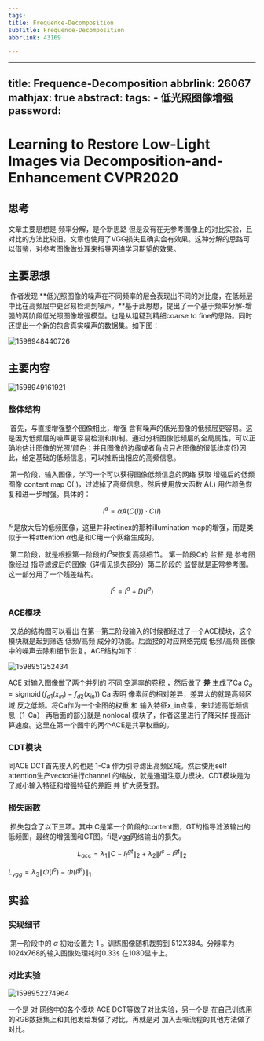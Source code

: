 ```yaml
---
tags:
title: Frequence-Decomposition
subTitle: Frequence-Decomposition
abbrlink: 43169

---
```

---
title: Frequence-Decomposition
abbrlink: 26067
mathjax: true
abstract:
tags:
	- 低光照图像增强
password:
---


<!--more-->

# Learning to Restore Low-Light Images via Decomposition-and-Enhancement  CVPR2020

## 思考

文章主要思想是 频率分解，是个新思路 但是没有在无参考图像上的对比实验，且对比的方法比较旧。文章也使用了VGG损失且确实会有效果。这种分解的思路可以借鉴，对参考图像做处理来指导网络学习期望的效果。

## 主要思想

​		作者发现 **低光照图像的噪声在不同频率的层会表现出不同的对比度，在低频层中比在高频层中更容易检测到噪声。**基于此思想，提出了一个基于频率分解-增强的两阶段低光照图像增强模型。也是从粗糙到精细coarse to fine的思路。同时 还提出一个新的包含真实噪声的数据集。如下图：  

![1598948440726](https://cdn.jsdelivr.net/gh/changruowang/cloudimg/img/20210424120217.png)



## 主要内容

![1598949161921](https://cdn.jsdelivr.net/gh/changruowang/cloudimg/img/20210424120223.png)

### 整体结构

​		首先，与直接增强整个图像相比，增强 含有噪声的低光图像的低频层更容易。这是因为低频层的噪声更容易检测和抑制。通过分析图像低频层的全局属性，可以正确地估计图像的光照/颜色；并且图像的边缘或者角点只占图像的很低维度(?)因此，给定基础的低频信息，可以推断出相应的高频信息。

​		第一阶段，输入图像，学习一个可以获得图像低频信息的网络 获取 增强后的低频图像 content map  C(.)，过滤掉了高频信息。然后使用放大函数 A(.) 用作颜色恢复和进一步增强。具体的：

$$I^{a}=\alpha A(C(I)) \cdot C(I)$$

$I^{a}$是放大后的低频图像，这里并非retinex的那种illumination map的增强，而是类似于一种attention  $\alpha$也是和C用一个网络生成的。

​		第二阶段，就是根据第一阶段的$I^{a}$来恢复高频细节。 第一阶段C的 监督 是 参考图像经过 指导滤波后的图像（详情见损失部分）第二阶段的 监督就是正常参考图。这一部分用了一个残差结构。

$$I^{c}=I^{a}+D\left(I^{a}\right)$$

### ACE模块

​		又总的结构图可以看出 在第一第二阶段输入的时候都经过了一个ACE模块，这个模块就是起到筛选 低频/高频 成分的功能。后面接的对应网络完成 低频/高频 图像 中的噪声去除和细节恢复。ACE结构如下：

![1598951252434](https://cdn.jsdelivr.net/gh/changruowang/cloudimg/img/20210424120229.png)

ACE 对输入图像做了两个并列的 不同 空洞率的卷积 ，然后做了 **差** 生成了Ca  $C_{a}=\operatorname{sigmoid}\left(f_{d 1}\left(x_{i n}\right)-f_{d 2}\left(x_{i n}\right)\right)$
Ca 表明 像素间的相对差异，差异大的就是高频区域 反之低频。将Ca作为一个全图的权重 和 输入特征x_in点乘，来过滤高低频信息（1-Ca） 再后面的部分就是 nonlocal 模块了，作者这里进行了降采样 提高计算速度。这里在第一个图中的两个ACE是共享权重的。

### CDT模块

同ACE DCT首先接入的也是 1-Ca 作为引导滤出高频区域。然后使用self attention生产vector进行channel 的缩放，就是通道注意力模块。CDT模块是为了减小输入特征和增强特征的差距 并 扩大感受野。

### 损失函数

​		损失包含了以下三项。其中 C是第一个阶段的content图，GT的指导滤波输出的低频图，最终的增强图和GT图。fi是vgg网络输出的损失。

$$L_{a c c}=\lambda_{1}\left\|C-I_{f}^{g t}\right\|_{2}+\lambda_{2}\left\|I^{c}-I^{g t}\right\|_{2}$$

$L_{v g g}=\lambda_{3}\left\|\Phi\left(I^{c}\right)-\Phi\left(I^{g t}\right)\right\|_{1}$



## 实验

### 实现细节

​		第一阶段中的 $\alpha$ 初始设置为 1 。训练图像随机裁剪到 512X384。分辨率为1024x768的输入图像处理耗时0.33s 在1080显卡上。

### 对比实验

![1598952274964](https://cdn.jsdelivr.net/gh/changruowang/cloudimg/img/20210424120236.png)

一个是 对 网络中的各个模块 ACE DCT等做了对比实验，另一个是 在自己训练用的RGB数据集上和其他发给发做了对比，再就是对 加入去噪流程的其他方法做了对比。







